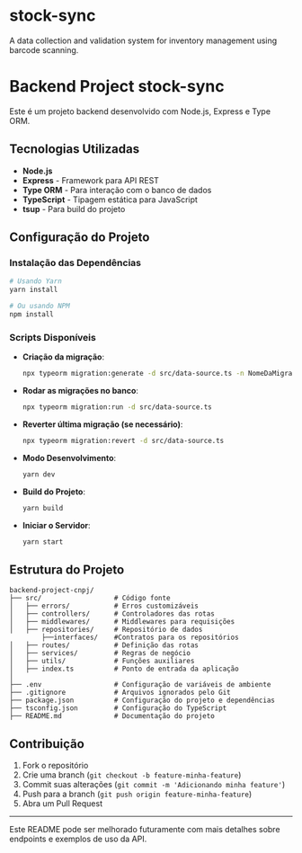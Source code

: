 # stock-sync

A data collection and validation system for inventory management using barcode scanning.

# Backend Project stock-sync

Este é um projeto backend desenvolvido com Node.js, Express e Type ORM.

## Tecnologias Utilizadas

- **Node.js**
- **Express** - Framework para API REST
- **Type ORM** - Para interação com o banco de dados
- **TypeScript** - Tipagem estática para JavaScript
- **tsup** - Para build do projeto

## Configuração do Projeto

### Instalação das Dependências

```bash
# Usando Yarn
yarn install

# Ou usando NPM
npm install
```

### Scripts Disponíveis

- **Criação da migração**:
  ```bash
  npx typeorm migration:generate -d src/data-source.ts -n NomeDaMigracao
  ```
- **Rodar as migrações no banco**:

  ```bash
  npx typeorm migration:run -d src/data-source.ts
  ```

- **Reverter última migração (se necessário)**:

  ```bash
  npx typeorm migration:revert -d src/data-source.ts

  ```

- **Modo Desenvolvimento**:
  ```bash
  yarn dev
  ```
- **Build do Projeto**:
  ```bash
  yarn build
  ```
- **Iniciar o Servidor**:
  ```bash
  yarn start
  ```

## Estrutura do Projeto

```
backend-project-cnpj/
├── src/                  # Código fonte
│   ├── errors/           # Erros customizáveis
│   ├── controllers/      # Controladores das rotas
│   ├── middlewares/      # Middlewares para requisições
│   ├── repositories/     # Repositório de dados
        ├──interfaces/    #Contratos para os repositórios
│   ├── routes/           # Definição das rotas
│   ├── services/         # Regras de negócio
│   ├── utils/            # Funções auxiliares
│   ├── index.ts          # Ponto de entrada da aplicação
│
├── .env                  # Configuração de variáveis de ambiente
├── .gitignore            # Arquivos ignorados pelo Git
├── package.json          # Configuração do projeto e dependências
├── tsconfig.json         # Configuração do TypeScript
├── README.md             # Documentação do projeto
```

## Contribuição

1. Fork o repositório
2. Crie uma branch (`git checkout -b feature-minha-feature`)
3. Commit suas alterações (`git commit -m 'Adicionando minha feature'`)
4. Push para a branch (`git push origin feature-minha-feature`)
5. Abra um Pull Request

---

Este README pode ser melhorado futuramente com mais detalhes sobre endpoints e exemplos de uso da API.
